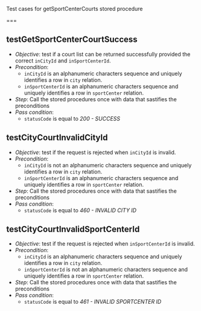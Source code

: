 Test cases for getSportCenterCourts stored procedure

===

testGetSportCenterCourtSuccess
---
+ _Objective_: test if a court list can be returned successfully provided the correct `inCityId` and `inSportCenterId`.
+ _Precondition_:
    + `inCityId` is an alphanumeric characters sequence and uniquely identifies a row in `city` relation.
	+ `inSportCenterId` is an alphanumeric characters sequence and uniquely identifies a row in `sportCenter` relation.
+ _Step_: Call the stored procedures once with data that sastifies the preconditions
+ _Pass condition_:
    + `statusCode` is equal to *200 - SUCCESS*


testCityCourtInvalidCityId
---
+ _Objective_: test if the request is rejected when `inCityId` is invalid.
+ _Precondition_:
    + `inCityId` is not an alphanumeric characters sequence and uniquely identifies a row in `city` relation.
	+ `inSportCenterId` is an alphanumeric characters sequence and uniquely identifies a row in `sportCenter` relation.
+ _Step_: Call the stored procedures once with data that sastifies the preconditions
+ _Pass condition_:
    + `statusCode` is equal to *460 - INVALID CITY ID*


testCityCourtInvalidSportCenterId
---
+ _Objective_: test if the request is rejected when `inSportCenterId` is invalid.
+ _Precondition_:
    + `inCityId` is an alphanumeric characters sequence and uniquely identifies a row in `city` relation.
	+ `inSportCenterId` is not an alphanumeric characters sequence and uniquely identifies a row in `sportCenter` relation.
+ _Step_: Call the stored procedures once with data that sastifies the preconditions
+ _Pass condition_:
    + `statusCode` is equal to *461 - INVALID SPORTCENTER ID*
